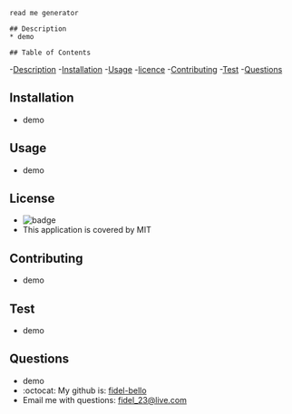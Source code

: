 
    read me generator
    
    ## Description
    * demo

    ## Table of Contents
   -[Description](#Description)
   -[Installation](#Installation)
   -[Usage](#Usage)
   -[licence](#License)
   -[Contributing](#Contributing)
   -[Test](#Test)
   -[Questions](#Questions)
   
 

   ## Installation
   * demo 

   ## Usage 
   * demo

   ## License
   * ![badge](https://img.shields.io/badge/license-MIT-brightgreen)
   * This application is covered by MIT

   ## Contributing
   * demo

   ## Test
   * demo

   ## Questions
   * demo
   * :octocat: My github is: [fidel-bello](https://github.com/fidel-bello)<br />
   *  Email me with questions: fidel_23@live.com<br /><br />

  